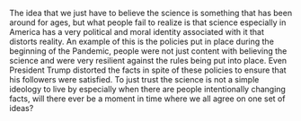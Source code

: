 The idea that we just have to believe the science is something that has been around for ages, but what people fail to realize is that science especially in America has a very political and moral identity associated with it that distorts reality. An example of this is the policies put in place during the beginning of the Pandemic, people were not just content with believing the science and were very resilient against the rules being put into place. Even President Trump distorted the facts in spite of these policies to ensure that his followers were satisfied. To just trust the science is not a simple ideology to live by especially when there are people intentionally changing facts, will there ever be a moment in time where we all agree on one set of ideas?